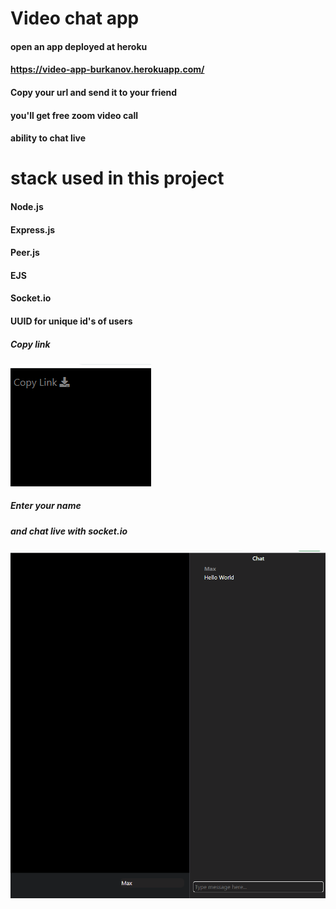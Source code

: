 # Video chat app
#### open an app deployed at heroku
#### https://video-app-burkanov.herokuapp.com/
#### Copy your url and send it to your friend
#### you'll get free zoom video call 
#### ability to chat live 

# stack used in this project
#### Node.js
#### Express.js
#### Peer.js
#### EJS
#### Socket.io
#### UUID for unique id's of users

##### Copy link 
![Alt text](public/copyLink.png?raw=true "Title")

##### Enter your name 
##### and chat live with socket.io
![Alt text](public/liveMessages.png?raw=true "Title")
